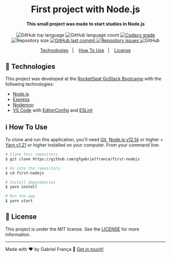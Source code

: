 <h1 align="center">
  First project with Node.js
</h1>
<h4 align="center">
  This small project was made to start studies in Node.js
</h4>
<p align="center">
  <img alt="GitHub top language" src="https://img.shields.io/github/languages/top/gfgabrielfranca/first-nodejs">
  
  <img alt="GitHub language count" src="https://img.shields.io/github/languages/count/gfgabrielfranca/first-nodejs">
  
  <a href="https://www.codacy.com/manual/gfgabrielfranca/first-nodejs?utm_source=github.com&amp;utm_medium=referral&amp;utm_content=gfgabrielfranca/first-nodejs&amp;utm_campaign=Badge_Grade">
    <img alt="Codacy grade" src="https://img.shields.io/codacy/grade/bc2f3eb76cd943939e9b4cff768b3a3f">
  </a>
  
  <img alt="Repository size" src="https://img.shields.io/github/repo-size/gfgabrielfranca/first-nodejs">

  <a href="https://github.com/gfgabrielfranca/first-nodejs/commits/master">
    <img alt="GitHub last commit" src="https://img.shields.io/github/last-commit/gfgabrielfranca/first-nodejs">
  </a>
  
  <a href="https://github.com/gfgabrielfranca/first-nodejs/issues">
    <img alt="Repository issues" src="https://img.shields.io/github/issues/gfgabrielfranca/first-nodejs">
  </a>
  
  <img alt="GitHub" src="https://img.shields.io/github/license/gfgabrielfranca/first-nodejs">   
</p>

<p align="center">
  <a href="#rocket-technologies">Technologies</a>&nbsp;&nbsp;&nbsp;|&nbsp;&nbsp;&nbsp;
  <a href="#information_source-how-to-use">How To Use</a>&nbsp;&nbsp;&nbsp;|&nbsp;&nbsp;&nbsp;
  <a href="#memo-license">License</a>
</p>

## :rocket: Technologies

This project was developed at the [RocketSeat GoStack Bootcamp](https://rocketseat.com.br/bootcamp) with the following technologies:

- [Node.js][nodejs]
- [Express](https://expressjs.com/)
- [Nodemon](https://nodemon.io/)
- [VS Code][vc] with [EditorConfig][vceditconfig] and [ESLint][vceslint]

## :information_source: How To Use

To clone and run this application, you'll need [Git](https://git-scm.com), [Node.js v12.14][nodejs] or higher + [Yarn v1.21][yarn] or higher installed on your computer. From your command line:

```bash
# Clone this repository
$ git clone https://github.com/gfgabrielfranca/first-nodejs

# Go into the repository
$ cd first-nodejs

# Install dependencies
$ yarn install

# Run the app
$ yarn start
```

## :memo: License

This project is under the MIT license. See the [LICENSE](https://github.com/gfgabrielfranca/first-nodejs/blob/master/LICENSE) for more information.

---

Made with ♥ by Gabriel França :wave: [Get in touch!](https://www.linkedin.com/in/gabriel-fran%C3%A7a-653058146/)

[nodejs]: https://nodejs.org/
[yarn]: https://yarnpkg.com/
[vc]: https://code.visualstudio.com/
[vceditconfig]: https://marketplace.visualstudio.com/items?itemName=EditorConfig.EditorConfig
[vceslint]: https://marketplace.visualstudio.com/items?itemName=dbaeumer.vscode-eslint
